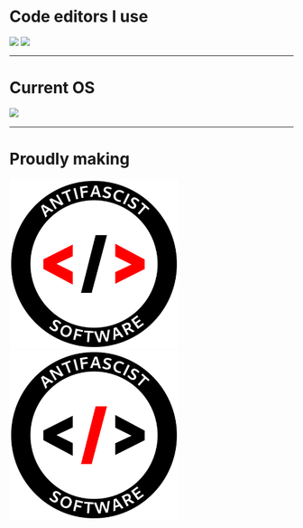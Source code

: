 # Code editors I use

 [<img src="https://raw.githubusercontent.com/neovim/neovim.github.io/master/logos/neovim-mark-flat.svg" width="90px" />][Neovim]
 [<img src="https://code.visualstudio.com/assets/images/code-stable.png" width="90px" />][VSCode]
 
[Neovim]: https://neovim.io/
[VSCode]: https://code.visualstudio.com/

---

# Current OS
 
 [<img src="https://fedoraproject.org/assets/images/fedora-silverblue-dark.png" width="300px" />][Silverblue]

 [Silverblue]: https://fedoraproject.org/atomic-desktops/silverblue/

---

# Proudly making

[<img src="https://raw.githubusercontent.com/callb4ck/antifascist-software-logo/main/red-brackets.svg" width="300px" />][Antifaware]
[<img src="https://raw.githubusercontent.com/callb4ck/antifascist-software-logo/main/black-brackets.svg" width="300px" />][Antifaware]


[Antifaware]: https://github.com/callb4ck/antifascist-software-logo
